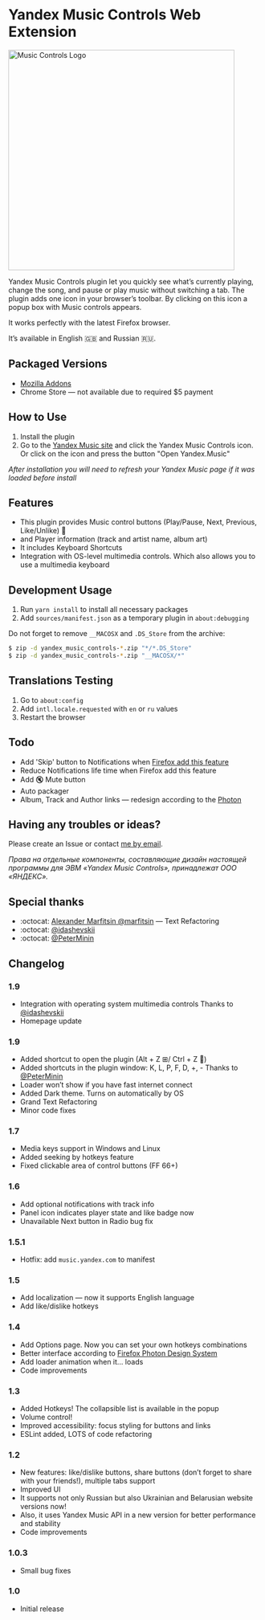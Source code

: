# Yandex Music Controls Web Extension

<img src="/images/logo-hd.png" align="center" height="439" width="450" alt="Music Controls Logo" >

Yandex Music Controls plugin let you quickly see what’s currently playing, change the song, and pause or play music without switching a tab.
The plugin adds one icon in your browser’s toolbar. By clicking on this icon a popup box with Music controls appears.

It works perfectly with the latest Firefox browser.

It’s available in English :gb: and Russian :ru:.

## Packaged Versions

* [Mozilla Addons](https://addons.mozilla.org/en-US/firefox/addon/yandex-music-controls/)
* Chrome Store — not available due to required $5 payment

## How to Use

1. Install the plugin
2. Go to the [Yandex Music site](https://music.yandex.ru/) and click the Yandex Music Controls icon. Or click on the icon and press the button "Open Yandex.Music"

*After installation you will need to refresh your Yandex Music page if it was loaded before install*

## Features

* This plugin provides Music control buttons (Play/Pause, Next, Previous, Like/Unlike) :musical_note:
* and Player information (track and artist name, album art)
* It includes Keyboard Shortcuts
* Integration with OS-level multimedia controls. Which also allows you to use a multimedia keyboard

## Development Usage

1. Run `yarn install` to install all necessary packages
2. Add `sources/manifest.json` as a temporary plugin in `about:debugging`

Do not forget to remove `__MACOSX` and `.DS_Store` from the archive:

```bash
$ zip -d yandex_music_controls-*.zip "*/*.DS_Store"
$ zip -d yandex_music_controls-*.zip "__MACOSX/*"
```

## Translations Testing

1. Go to `about:config`
2. Add `intl.locale.requested` with `en` or `ru` values
3. Restart the browser

## Todo

* Add 'Skip' button to Notifications when [Firefox add this feature](https://developer.mozilla.org/en-US/docs/Mozilla/Add-ons/WebExtensions/API/notifications/NotificationOptions)
* Reduce Notifications life time when Firefox add this feature
* Add :mute: Mute button
* Auto packager
* Album, Track and Author links — redesign according to the [Photon](https://design.firefox.com/photon/components/links.html)

## Having any troubles or ideas?

Please create an Issue or contact [me by email](mailto:kb@kernel-it.ru).

*Права на отдельные компоненты, составляющие дизайн настоящей программы для ЭВМ «Yandex Music Controls», принадлежат ООО «ЯНДЕКС».*

## Special thanks

* :octocat: [Alexander Marfitsin @marfitsin](http://marfitsin.com) — Text Refactoring
* :octocat: [@idashevskii](https://github.com/idashevskii)
* :octocat: [@PeterMinin](https://github.com/PeterMinin)

## Changelog

### 1.9
* Integration with operating system multimedia controls
  Thanks to [@idashevskii](https://github.com/idashevskii)
* Homepage update
### 1.9
* Added shortcut to open the plugin (Alt + Z ⊞/ Ctrl + Z )
* Added shortcuts in the plugin window: K, L, P, F, D, +, -
  Thanks to [@PeterMinin](https://github.com/PeterMinin)
* Loader won’t show if you have fast internet connect
* Added Dark theme. Turns on automatically by OS
* Grand Text Refactoring
* Minor code fixes

### 1.7
* Media keys support in Windows and Linux
* Added seeking by hotkeys feature
* Fixed clickable area of control buttons (FF 66+)

### 1.6
* Add optional notifications with track info
* Panel icon indicates player state and like badge now
* Unavailable Next button in Radio bug fix

### 1.5.1
* Hotfix: add `music.yandex.com` to manifest

### 1.5
* Add localization — now it supports English language
* Add like/dislike hotkeys

### 1.4
* Add Options page. Now you can set your own hotkeys combinations
* Better interface according to [Firefox Photon Design System](https://design.firefox.com/photon/welcome.html)
* Add loader animation when it… loads
* Code improvements

### 1.3
* Added Hotkeys! The collapsible list is available in the popup
* Volume control!
* Improved accessibility: focus styling for buttons and links
* ESLint added, LOTS of code refactoring

### 1.2
* New features: like/dislike buttons, share buttons (don’t forget to share with your friends!), multiple tabs support
* Improved UI
* It supports not only Russian but also Ukrainian and Belarusian website versions now!
* Also, it uses Yandex Music API in a new version for better performance and stability
* Code improvements

### 1.0.3
* Small bug fixes

### 1.0
* Initial release